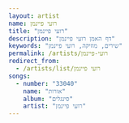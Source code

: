 ```yaml
---
layout: artist
name: רועי פיינמן
title: "רועי פיינמן"
description: "דף האמן רועי פיינמן"
keywords: "שירים, מוזיקה, רועי פיינמן"
permalink: /artists/רועי-פיינמן
redirect_from:
  - /artists/list/רועי פיינמן
songs:
  - number: "33040"
    name: "אורות"
    album: "סינגלים"
    artist: "רועי פיינמן"
---
```

